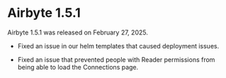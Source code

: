 # Airbyte 1.5.1

Airbyte 1.5.1 was released on February 27, 2025.

- Fixed an issue in our helm templates that caused deployment issues.

- Fixed an issue that prevented people with Reader permissions from being able to load the Connections page.
